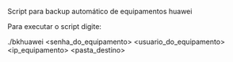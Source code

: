 Script para backup automático de equipamentos huawei


Para executar o script digite:

./bkhuawei <senha_do_equipamento> <usuario_do_equipamento> <ip_equipamento> <pasta_destino>
